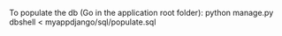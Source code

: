 To populate the db (Go in the application root folder):
python manage.py dbshell < myappdjango/sql/populate.sql